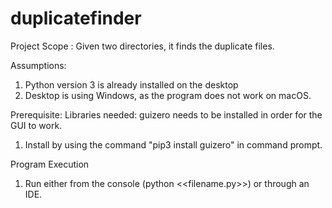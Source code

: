 # duplicatefinder
Project Scope : Given two directories, it finds the duplicate files.

Assumptions:
1) Python version 3 is already installed on the desktop
2) Desktop is using Windows, as the program does not work on macOS.

Prerequisite:
Libraries needed: guizero needs to be installed in order for the GUI to work.

1) Install by using the command "pip3 install guizero" in command prompt.

Program Execution

1) Run either from the console (python <<filename.py>>) or through an IDE.
